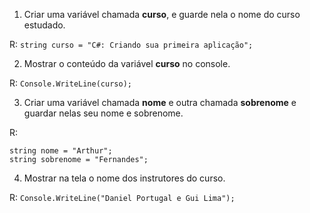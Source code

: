 

1. Criar uma variável chamada **curso**, e guarde nela o nome do curso estudado.

R: `string curso = "C#: Criando sua primeira aplicação";`

2. Mostrar o conteúdo da variável **curso** no console.

R: `Console.WriteLine(curso);`

3. Criar uma variável chamada **nome** e outra chamada **sobrenome** e guardar nelas seu nome e sobrenome.

R: 
```
string nome = "Arthur";
string sobrenome = "Fernandes";
```

4. Mostrar na tela o nome dos instrutores do curso.

R: `Console.WriteLine("Daniel Portugal e Gui Lima");`

